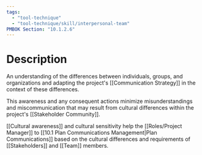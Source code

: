 ```yaml
---
tags:
  - "tool-technique"
  - "tool-technique/skill/interpersonal-team"
PMBOK Section: "10.1.2.6"
---
```

# Description
An understanding of the differences between individuals, groups, and organizations and adapting the project's [[Communication Strategy]] in the context of these differences.

This awareness and any consequent actions minimize misunderstandings and miscommunication that may result from cultural differences within the project's [[Stakeholder Community]].

[[Cultural awareness]] and cultural sensitivity help the [[Roles/Project Manager]] to [[10.1 Plan Communications Management|Plan Communications]] based on the cultural differences and requirements of [[Stakeholders]] and [[Team]] members.